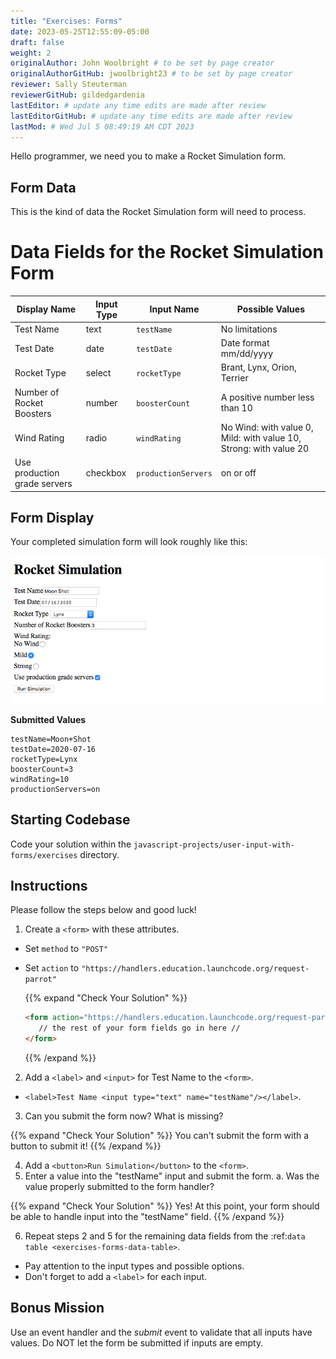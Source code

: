 ```yaml
---
title: "Exercises: Forms"
date: 2023-05-25T12:55:09-05:00
draft: false
weight: 2
originalAuthor: John Woolbright # to be set by page creator
originalAuthorGitHub: jwoolbright23 # to be set by page creator
reviewer: Sally Steuterman 
reviewerGitHub: gildedgardenia 
lastEditor: # update any time edits are made after review
lastEditorGitHub: # update any time edits are made after review
lastMod: # Wed Jul 5 08:49:19 AM CDT 2023
---
```


Hello programmer, we need you to make a Rocket Simulation form. 

## Form Data

This is the kind of data the Rocket Simulation form will need to process.

# Data Fields for the Rocket Simulation Form

| Display Name               | Input Type | Input Name         | Possible Values                               |
|---------------------------|------------|--------------------|-----------------------------------------------|
| Test Name                  | text       | `testName`         | No limitations                                |
| Test Date                  | date       | `testDate`         | Date format mm/dd/yyyy                       |
| Rocket Type                | select     | `rocketType`       | Brant, Lynx, Orion, Terrier                   |
| Number of Rocket Boosters  | number     | `boosterCount`     | A positive number less than 10                |
| Wind Rating                | radio      | `windRating`       | No Wind: with value 0, Mild: with value 10, Strong: with value 20 |
| Use production grade servers | checkbox  | `productionServers` | on or off                                    |

## Form Display

Your completed simulation form will look roughly like this:

![Rocket simulation form with all input fields filled out](pictures/rocket-simulation-example.png?classes=border)

**Submitted Values**

```console
testName=Moon+Shot
testDate=2020-07-16
rocketType=Lynx
boosterCount=3
windRating=10
productionServers=on
```

## Starting Codebase

Code your solution within the `javascript-projects/user-input-with-forms/exercises` directory.

## Instructions

Please follow the steps below and good luck!

1. Create a `<form>` with these attributes.
- Set `method` to `"POST"`
- Set `action` to `"https://handlers.education.launchcode.org/request-parrot"`

   {{% expand "Check Your Solution" %}}
   ```html
   <form action="https://handlers.education.launchcode.org/request-parrot" method="POST">
      // the rest of your form fields go in here //
   </form>
   ```
   {{% /expand %}} 

2. Add a `<label>` and `<input>` for Test Name to the `<form>`.
- `<label>Test Name <input type="text" name="testName"/></label>`.

3. Can you submit the form now? What is missing?

{{% expand "Check Your Solution" %}}
You can't submit the form with a button to submit it!
{{% /expand %}}

4. Add a `<button>Run Simulation</button>` to the `<form>`.
5. Enter a value into the "testName" input and submit the form.
a. Was the value properly submitted to the form handler?

{{% expand "Check Your Solution" %}}
Yes! At this point, your form should be able to handle input into the "testName" field.
{{% /expand %}}

6. Repeat steps 2 and 5 for the remaining data fields from the :ref:`data table <exercises-forms-data-table>`. 
- Pay attention to the input types and possible options.
- Don't forget to add a `<label>` for each input.

## Bonus Mission

Use an event handler and the *submit* event to validate that all inputs have
values. Do NOT let the form be submitted if inputs are empty.
